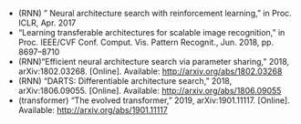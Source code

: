 - (RNN) ” Neural architecture search with reinforcement learning,” in Proc. ICLR, Apr. 2017
- “Learning transferable architectures for scalable image recognition,” in Proc. IEEE/CVF Conf. Comput. Vis. Pattern Recognit., Jun. 2018, pp. 8697–8710
- (RNN)“Efficient neural architecture search via parameter sharing,” 2018, arXiv:1802.03268. [Online]. Available: http://arxiv.org/abs/1802.03268
- (RNN) “DARTS: Differentiable architecture search,” 2018, arXiv:1806.09055. [Online]. Available: http://arxiv.org/abs/1806.09055
- (transformer) “The evolved transformer,” 2019, arXiv:1901.11117. [Online]. Available: http://arxiv.org/abs/1901.11117